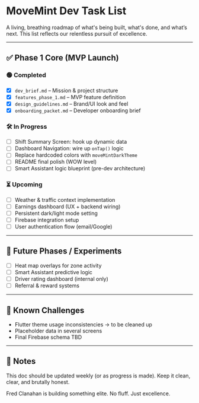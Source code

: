 # MoveMint Dev Task List

A living, breathing roadmap of what's being built, what's done, and what’s next. This list reflects our relentless pursuit of excellence.

---

## ✅ Phase 1 Core (MVP Launch)

### 🟢 Completed
- [x] `dev_brief.md` – Mission & project structure
- [x] `features_phase_1.md` – MVP feature definition
- [x] `design_guidelines.md` – Brand/UI look and feel
- [x] `onboarding_packet.md` – Developer onboarding brief

### 🛠️ In Progress
- [ ] Shift Summary Screen: hook up dynamic data
- [ ] Dashboard Navigation: wire up `onTap()` logic
- [ ] Replace hardcoded colors with `moveMintDarkTheme`
- [ ] README final polish (WOW level)
- [ ] Smart Assistant logic blueprint (pre-dev architecture)

### ⏳ Upcoming
- [ ] Weather & traffic context implementation
- [ ] Earnings dashboard (UX + backend wiring)
- [ ] Persistent dark/light mode setting
- [ ] Firebase integration setup
- [ ] User authentication flow (email/Google)

---

## 🧠 Future Phases / Experiments
- [ ] Heat map overlays for zone activity
- [ ] Smart Assistant predictive logic
- [ ] Driver rating dashboard (internal only)
- [ ] Referral & reward systems

---

## 🚧 Known Challenges
- Flutter theme usage inconsistencies → to be cleaned up
- Placeholder data in several screens
- Final Firebase schema TBD

---

## 📣 Notes
This doc should be updated weekly (or as progress is made). Keep it clean, clear, and brutally honest.

Fred Clanahan is building something elite.
No fluff. Just excellence.
